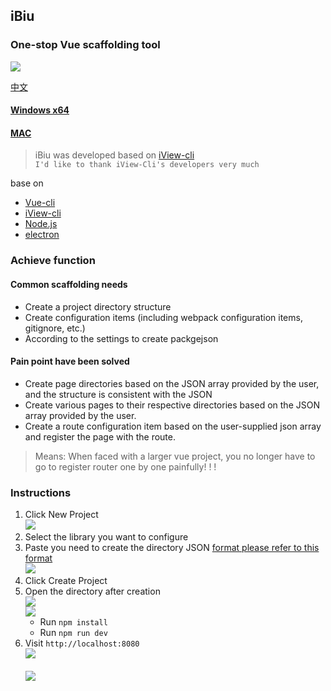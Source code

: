 
## iBiu
### One-stop Vue scaffolding tool
![](./assets/img/ibiuFor.png)

[中文](/docs/cn.md)

#### [Windows x64](https://link.juejin.im/?target=https%3A%2F%2Fgit.oschina.net%2Fkarl-vicent%2FiBiu%2Fraw%2Fmaster%2Fwin%2FiBiu%2520Setup%25201.0.0.exe)
#### [MAC](https://link.juejin.im/?target=https%3A%2F%2Fgit.oschina.net%2Fkarl-vicent%2FiBiu%2Fraw%2Fmaster%2Fmacos%2FiBiu-1.0.0.dmg)


> iBiu  was developed based on [iView-cli](https://github.com/iview/iview-cli) 
> <br>`I'd like to thank iView-Cli's developers very much`


base on

- [Vue-cli](https://github.com/vuejs/vue-cli)
- [iView-cli](https://github.com/iview/iview-cli) 
- [Node.js](https://nodejs.org/en/)
- [electron](https://electron.atom.io/)

### Achieve function
#### Common scaffolding needs
   - Create a project directory structure
   - Create configuration items (including webpack configuration items, gitignore, etc.)
   - According to the settings to create packgejson

#### Pain point have been solved
   - Create  page directories based on the JSON array provided by the user, and the structure is consistent with the JSON
   - Create various pages to their respective directories based on the JSON array provided by the user.
   - Create a route configuration item based on the user-supplied json array and register the page with the route.

> Means: When faced with a larger vue project, you no longer have to go to register router one by one painfully! ! !

### Instructions

1. Click New Project<br>
   ![](./assets/github/2017-07-21_11-20-39.png)
2. Select the library you want to configure  
3. Paste you need to create the directory JSON [format please refer to this format](https://github.com/bobiscool/iBiu/blob/master/assets/github/formater.json)<br>
   ![](./assets/github/2017-07-21_11-23-54.png)
4. Click Create Project
5. Open the directory after creation<br>
   ![](./assets/github/2017-07-21_11-26-29.png)<br>
   ![](./assets/github/games_js_和_src.png)
   - Run `npm install`
   - Run `npm run dev`
6. Visit `http://localhost:8080`<br>
   ![](./assets/github/2017-07-18_23-01-10.png)<br>   
   ![](./assets/github/2017-07-18_22-58-58.png)   
   
   

